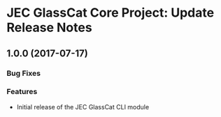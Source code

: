 # JEC GlassCat Core Project: Update Release Notes

<a name="jec-glasscat-cli-1.0.0"></a>
## **1.0.0** (2017-07-17)

### Bug Fixes

### Features

- Initial release of the JEC GlassCat CLI module